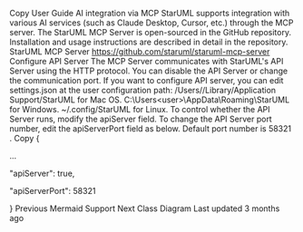 Copy
User Guide
AI integration via MCP
StarUML supports integration with various AI services (such as Claude Desktop, Cursor, etc.) through the MCP server. The StarUML MCP Server is open-sourced in the GitHub repository. Installation and usage instructions are described in detail in the repository.
StarUML MCP Server
https://github.com/staruml/staruml-mcp-server
Configure API Server
The MCP Server communicates with StarUML's API Server using the HTTP protocol. You can disable the API Server or change the communication port.
If you want to configure API server, you can edit 
settings.json
 at the user configuration path:
/Users/<user>/Library/Application Support/StarUML
 for Mac OS.
C:\Users\<user>\AppData\Roaming\StarUML
 for Windows.
~/.config/StarUML
 for Linux.
To control whether the API Server runs, modify the 
apiServer
 field. To change the API Server port number, edit the 
apiServerPort
 field as below. Default port number is 
58321
.
Copy
{


  ...


  "apiServer": true,


  "apiServerPort": 58321


}
Previous
Mermaid Support
Next
Class Diagram
Last updated 
3 months ago